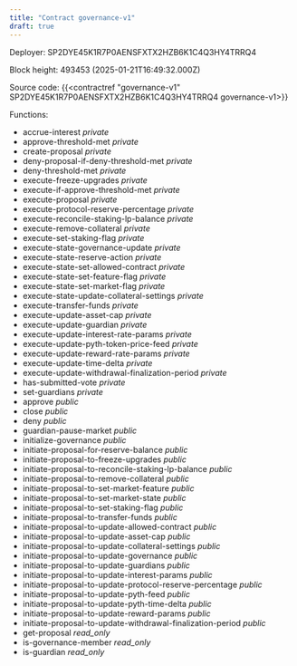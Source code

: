 ```yaml
---
title: "Contract governance-v1"
draft: true
---
```

Deployer: SP2DYE45K1R7P0AENSFXTX2HZB6K1C4Q3HY4TRRQ4


 



Block height: 493453 (2025-01-21T16:49:32.000Z)

Source code: {{<contractref "governance-v1" SP2DYE45K1R7P0AENSFXTX2HZB6K1C4Q3HY4TRRQ4 governance-v1>}}

Functions:

* accrue-interest _private_
* approve-threshold-met _private_
* create-proposal _private_
* deny-proposal-if-deny-threshold-met _private_
* deny-threshold-met _private_
* execute-freeze-upgrades _private_
* execute-if-approve-threshold-met _private_
* execute-proposal _private_
* execute-protocol-reserve-percentage _private_
* execute-reconcile-staking-lp-balance _private_
* execute-remove-collateral _private_
* execute-set-staking-flag _private_
* execute-state-governance-update _private_
* execute-state-reserve-action _private_
* execute-state-set-allowed-contract _private_
* execute-state-set-feature-flag _private_
* execute-state-set-market-flag _private_
* execute-state-update-collateral-settings _private_
* execute-transfer-funds _private_
* execute-update-asset-cap _private_
* execute-update-guardian _private_
* execute-update-interest-rate-params _private_
* execute-update-pyth-token-price-feed _private_
* execute-update-reward-rate-params _private_
* execute-update-time-delta _private_
* execute-update-withdrawal-finalization-period _private_
* has-submitted-vote _private_
* set-guardians _private_
* approve _public_
* close _public_
* deny _public_
* guardian-pause-market _public_
* initialize-governance _public_
* initiate-proposal-for-reserve-balance _public_
* initiate-proposal-to-freeze-upgrades _public_
* initiate-proposal-to-reconcile-staking-lp-balance _public_
* initiate-proposal-to-remove-collateral _public_
* initiate-proposal-to-set-market-feature _public_
* initiate-proposal-to-set-market-state _public_
* initiate-proposal-to-set-staking-flag _public_
* initiate-proposal-to-transfer-funds _public_
* initiate-proposal-to-update-allowed-contract _public_
* initiate-proposal-to-update-asset-cap _public_
* initiate-proposal-to-update-collateral-settings _public_
* initiate-proposal-to-update-governance _public_
* initiate-proposal-to-update-guardians _public_
* initiate-proposal-to-update-interest-params _public_
* initiate-proposal-to-update-protocol-reserve-percentage _public_
* initiate-proposal-to-update-pyth-feed _public_
* initiate-proposal-to-update-pyth-time-delta _public_
* initiate-proposal-to-update-reward-params _public_
* initiate-proposal-to-update-withdrawal-finalization-period _public_
* get-proposal _read_only_
* is-governance-member _read_only_
* is-guardian _read_only_
